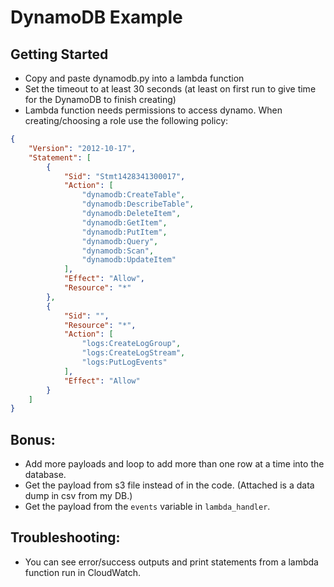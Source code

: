 # DynamoDB Example

## Getting Started

* Copy and paste dynamodb.py into a lambda function
* Set the timeout to at least 30 seconds (at least on first run to give time for the DynamoDB to finish creating)
* Lambda function needs permissions to access dynamo. When creating/choosing a role use the following policy:

```json
{
    "Version": "2012-10-17",
    "Statement": [
        {
            "Sid": "Stmt1428341300017",
            "Action": [
                "dynamodb:CreateTable",
                "dynamodb:DescribeTable",
                "dynamodb:DeleteItem",
                "dynamodb:GetItem",
                "dynamodb:PutItem",
                "dynamodb:Query",
                "dynamodb:Scan",
                "dynamodb:UpdateItem"
            ],
            "Effect": "Allow",
            "Resource": "*"
        },
        {
            "Sid": "",
            "Resource": "*",
            "Action": [
                "logs:CreateLogGroup",
                "logs:CreateLogStream",
                "logs:PutLogEvents"
            ],
            "Effect": "Allow"
        }
    ]
}
```

## Bonus:

* Add more payloads and loop to add more than one row at a time into the database.
* Get the payload from s3 file instead of in the code. (Attached is a data dump in csv from my DB.)
* Get the payload from the `events` variable in `lambda_handler`.



## Troubleshooting:

* You can see error/success outputs and print statements from a lambda function run in CloudWatch.

